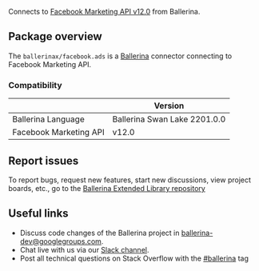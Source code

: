 Connects to [Facebook Marketing API v12.0](https://developers.facebook.com/docs/marketing-apis) from Ballerina.

## Package overview
The `ballerinax/facebook.ads` is a [Ballerina](https://ballerina.io/) connector connecting to Facebook Marketing API.

### Compatibility
|                           | Version                       |
|---------------------------|-------------------------------|
| Ballerina Language        | Ballerina Swan Lake 2201.0.0    | 
| Facebook Marketing API    | v12.0                         |

## Report issues
To report bugs, request new features, start new discussions, view project boards, etc., go to the [Ballerina Extended Library repository](https://github.com/ballerina-platform/ballerina-extended-library)

## Useful links
- Discuss code changes of the Ballerina project in [ballerina-dev@googlegroups.com](mailto:ballerina-dev@googlegroups.com).
- Chat live with us via our [Slack channel](https://ballerina.io/community/slack/).
- Post all technical questions on Stack Overflow with the [#ballerina](https://stackoverflow.com/questions/tagged/ballerina) tag
